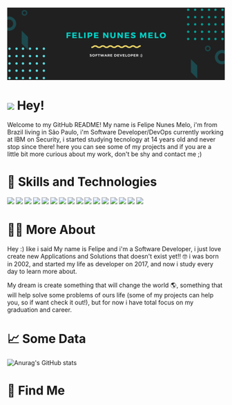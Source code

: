 [![Header](https://github.com/felipemelonunes09/felipemelonunes09/blob/main/assets/presentation-header.png "Header")](https://github.com/felipemelonunes09/felipemelonunes09/blob/main/assets/img-header.jpg)

# <img src="https://raw.githubusercontent.com/MartinHeinz/MartinHeinz/master/wave.gif" width="30px"> Hey!
Welcome to my GitHub README! My name is Felipe Nunes Melo, i'm from Brazil living in São Paulo, i'm Software Developer/DevOps currently working at IBM on Security, i started studying tecnology at 14 years old and never stop since there! here you can see some of my projects and if you are a little bit more curious about my work, don't be shy and contact me ;)

# 🔧 Skills and Technologies 
![](https://img.shields.io/badge/Code-Python-informational?style=for-the-badge&logo=python&logoColor=white&color=BD2A95)
![](https://img.shields.io/badge/Code-JavaScript-informational?style=for-the-badge&logo=javascript&logoColor=white&color=BD2A95)
![](https://img.shields.io/badge/Code-Java-informational?style=for-the-badge&logo=java&logoColor=white&color=BD2A95)
![](https://img.shields.io/badge/Code-Typescript-informational?style=for-the-badge&logo=typescript&logoColor=white&color=BD2A95)
![](https://img.shields.io/badge/Code-CSharp-informational?style=for-the-badge&logo=csharp&logoColor=white&color=BD2A95)
![](https://img.shields.io/badge/Code-NodeJs-informational?style=for-the-badge&logo=nodejs&logoColor=white&color=BD2A95)
![](https://img.shields.io/badge/Framework-AspNet-informational?style=for-the-badge&logo=aspnet&logoColor=white&color=FFD538)
![](https://img.shields.io/badge/Framework-Vue-informational?style=for-the-badge&logo=vue.js&logoColor=white&color=FFD538)
![](https://img.shields.io/badge/Framework-Angular-informational?style=for-the-badge&logo=angular&logoColor=white&color=FFD538)
![](https://img.shields.io/badge/Framework-Ionic-informational?style=for-the-badge&logo=ionic&logoColor=white&color=FFD538)
![](https://img.shields.io/badge/Tools-SQLServer-informational?style=for-the-badge&logo=sqlserver&logoColor=white&color=2bbc8a)
![](https://img.shields.io/badge/Tools-MongoDB-informational?style=for-the-badge&logo=mongodb&logoColor=white&color=2bbc8a)
![](https://img.shields.io/badge/Tools-PostgreSQL-informational?style=for-the-badge&logo=postgresql&logoColor=white&color=2bbc8a)
![](https://img.shields.io/badge/Tools-MySQL-informational?style=for-the-badge&logo=mysql&logoColor=white&color=2bbc8a)
![](https://img.shields.io/badge/Tools-Docker-informational?style=for-the-badge&logo=docker&logoColor=white&color=2bbc8a)
![](https://img.shields.io/badge/Cloud-Digital_Ocean-informational?style=for-the-badge&logo=digitalocean&logoColor=white&color=2bbc8a)

# 💁‍♂️ More About

Hey :) like i said My name is Felipe and i'm a Software Developer, i just love create new Applications and Solutions that doesn't exist yet!! 🤓 i was born in 2002, and started my life as developer on 2017, and now i study every day to learn more about.

My dream is create something that will change the world 🌎, something that will help solve some problems of ours life (some of my projects can help you, so if want check it out!), but for now i have total focus on my graduation and career.

# 📈 Some Data 
![Anurag's GitHub stats](https://github-readme-stats.vercel.app/api?username=felipemelonunes09&show_icons=true&theme=radical)


# 🔎 Find Me


 

<!--
**felipemelonunes09/felipemelonunes09** is a ✨ _special_ ✨ repository because its `README.md` (this file) appears on your GitHub profile.

Here are some ideas to get you started:

- 🔭 I’m currently working on ...
- 🌱 I’m currently learning ...
- 👯 I’m looking to collaborate on ...
- 🤔 I’m looking for help with ...
- 💬 Ask me about ...
- 📫 How to reach me: ...
- 😄 Pronouns: ...
- ⚡ Fun fact: ...
-->
